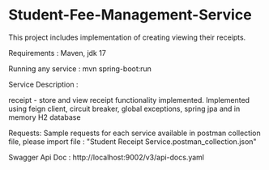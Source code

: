# Student-Fee-Management-Service

This project includes implementation of creating viewing their receipts.

Requirements : Maven, jdk 17

Running any service : mvn spring-boot:run

Service Description :

receipt - store and view receipt functionality implemented. Implemented using feign client, circuit breaker, global exceptions, spring jpa and in memory H2 database

Requests: Sample requests for each service available in postman collection file,
please import file : "Student Receipt Service.postman_collection.json"

Swagger Api Doc : http://localhost:9002/v3/api-docs.yaml
